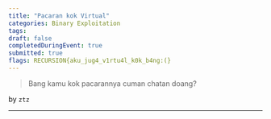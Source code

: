 ```yaml
---
title: "Pacaran kok Virtual"
categories: Binary Exploitation
tags: 
draft: false
completedDuringEvent: true
submitted: true
flags: RECURSION{aku_jug4_v1rtu4l_k0k_b4ng:(}
---
```

> Bang kamu kok pacarannya cuman chatan doang?

by `ztz`

---


